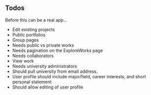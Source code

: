 ## Todos
Before this can be a real app...
- Edit existing projects
- Public portfolios
- Group pages
- Needs public vs private works
- Needs pagination on the ExploreWorks page
- Needs collaborators
- View work
- Needs university administrators
- Should pull university from email address.
- User profile should include major/field, career interests, and short personal statement
- Should allow editing of user profile